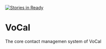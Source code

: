 [![Stories in Ready](https://badge.waffle.io/VoCalCM/VoCal.png?label=ready&title=Ready)](https://waffle.io/VoCalCM/VoCal)
# VoCal
The core contact managemen system of VoCal 
